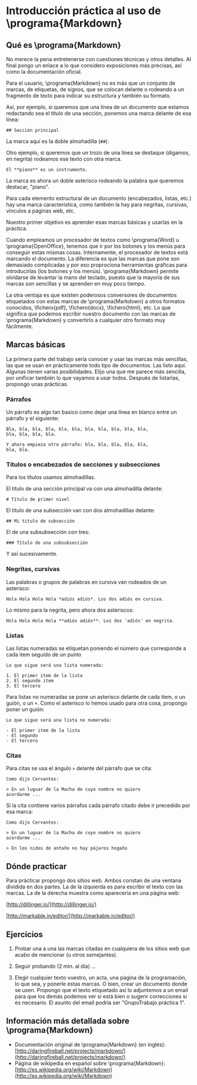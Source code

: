 # Introducción práctica al uso de \programa{Markdown}

## Qué es \programa{Markdown}
No merece la pena entretenerse con cuestiones técnicas y otros detalles.
Al final pongo un enlace a lo que considero exposiciones más precisas, así
como la documentación oficial.

Para el usuario, \programa{Markdown} no es más que un conjunto de marcas, de
etiquetas, de signos, que se colocan delante o rodeando a un fragmento de texto
para indicar su estructura y también su formato.

Así, por ejemplo, si queremos que una línea de un documento que estamos
redactando sea el título de una sección, ponemos una marca delante de esa
línea:

    ## Sección principal

La marca aquí es la doble almohadilla (`##`).

Otro ejemplo, si queremos que un trozo de una línea se destaque (digamos,
en negrita) rodeamos ese texto con otra marca.

    El **piano** es un instrumento.

La marca es ahora un doble asterisco rodeando la palabra que queremos
destacar, "piano".

Para cada elemento estructural de un documento (encabezados, listas, etc.)
hay una marca característica, como también la hay para negritas, cursivas,
vínculos a páginas web, etc.

Nuestro primer objetivo es aprender esas marcas básicas y usarlas en la
práctica.

Cuando empleamos un procesador de textos como \programa{Word} u
\programa{OpenOffice}, tenemos que ir por los botones y los menús para
conseguir estas mismas cosas.  Internamente, el procesador de textos está
marcando el documento. La diferencia es que las marcas que pone son demasiado
complicadas y por eso proprociona herramientas gráficas para introducirlas (los
botones y los menús). \programa{Markdown} permite olvidarse de levantar la mano del
teclado, puesto que la mayoría de sus marcas son sencillas y se aprenden en muy
poco tiempo.

La otra ventaja es que existen poderosos conversores de documentos etiquetados
con estas marcas de \programa{Markdown} a otros formatos conocidos, \fichero{pdf},
\fichero{docx}, \fichero{html}, etc. Lo que significa que podemos escribir
nuestro documento con las marcas de \programa{Markdown} y convertirlo a
cualquier otro formato muy fácilmente.

## Marcas básicas
La primera parte del trabajo sería conocer y usar las marcas más sencillas,
las que se usan en prácticamente todo tipo de documentos. Las listo aquí.
Algunas tienen varias posibilidades. Elijo una que me parece más sencilla,
por unificar también lo que vayamos a usar todos. Después de listarlas,
propongo unas prácticas.

### Párrafos
Un párrafo es algo tan basico como dejar una línea en blanco entre un
párrafo y el siguiente:

    Bla, bla, bla, bla, bla, bla, bla, bla, bla, bla, bla,
    bla, bla, bla, bla.

    Y ahora empieza otro párrafo: bla, bla, bla, bla, bla,
    bla, bla.

### Títulos o encabezados de secciones y subsecciones
Para los títulos usamos almohadillas.

El título de una sección principal va con una almohadilla delante:

    # Título de primer nivel

El título de una subsección van con dos almohadillas delante:

    ## Mi titulo de subsección

El de una subsubsección con tres:

    ### Título de una subsubsección

Y así sucesivamente.

### Negritas, cursivas
Las palabras o grupos de palabras en cursiva van rodeados de un asterisco:

    Hola Hola Hola Hola *adiós adiós*. Los dos adiós en cursiva.

Lo mismo para la negrita, pero ahora dos asteriscos:


    Hola Hola Hola Hola **adiós adiós**. Los dos 'adiós' en negrita.

### Listas
Las listas numeradas se etiquetan poniendo el número que corresponde a cada 
item seguido de un punto

    Lo que sigue será una lista numerada:

    1. El primer item de la lista
    2. El segundo item
    3. El tercero

Para listas no numeradas se pone un asterisco delante de cada item, o un guión,
o un `+`. Como el asterisco lo hemos usado para otra cosa, propongo poner
un guión:

    Lo que sigue será una lista no numerada:

    - El primer item de la lista
    - El segundo
    - El tercero

### Citas
Para citas se usa el ángulo `>` delante del párrafo que se cita:

    Como dijo Cervantes:

    > En un luguar de la Macha de cuyo nombre no quiero
    acordarme ...

Si la cita contiene varios párrafos cada párrafo citado debe ir precedido
por esa marca:

    Como dijo Cervantes:

    > En un luguar de la Macha de cuyo nombre no quiero
    acordarme ...

    > En los nidos de antaño no hay pájaros hogaño

## Dónde practicar
Para prácticar propongo dos sitios web. Ambos constan de una ventana dividida
en dos partes. La de la izquierda es para escribir el texto con las marcas.
La de la derecha muestra como aparecería en una página web:

[http://dillinger.io/](http://dillinger.io/)

[http://markable.in/editor/](http://markable.in/editor/)

## Ejercicios
1. Probar una a una las marcas citadas en cualquiera de los
sitios web que acabo de mencionar (u otros semejantes).

2. Seguir probando (2 min. al día) ...

3. Elegir cualquier texto vuestro, un acta, una página de la programación,
lo que sea, y ponerle estas marcas. O bien, crear un documento donde se
usen. Propongo que el texto etiquetado así lo adjuntemos a un email para 
que los demás podemos ver si está bien o sugerir correcciones si es necesario.
El asunto del email podría ser "GrupoTrabajo práctica 1".

## Información más detallada sobre \programa{Markdown}
- Documentación original de \programa{Markdown} (en inglés): [http://daringfireball.net/projects/markdown/](http://daringfireball.net/projects/markdown/)
- Página de wikipedia en español sobre \programa{Markdown}: [http://es.wikipedia.org/wiki/Markdown](http://es.wikipedia.org/wiki/Markdown)

